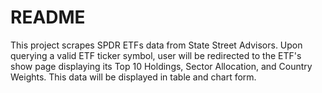 # README

This project scrapes SPDR ETFs data from State Street Advisors. Upon querying a valid ETF ticker symbol, user will be redirected to the ETF's show page displaying its Top 10 Holdings, Sector Allocation, and Country Weights. This data will be displayed in table and chart form.
